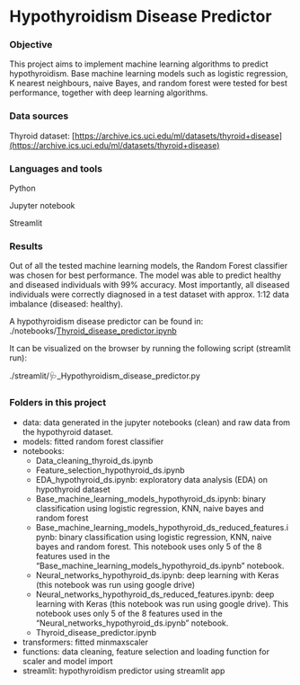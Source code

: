 # Hypothyroidism Disease Predictor

### Objective

This project aims to implement machine learning algorithms to predict hypothyroidism. Base machine learning models such as logistic regression, K nearest neighbours, naive Bayes, and random forest were tested for best performance, together with deep learning algorithms. 

### Data sources

Thyroid dataset: [https://archive.ics.uci.edu/ml/datasets/thyroid+disease](https://archive.ics.uci.edu/ml/datasets/thyroid+disease)

### Languages and tools

Python

Jupyter notebook

Streamlit

### Results

Out of all the tested machine learning models, the Random Forest classifier was chosen for best performance. The model was able to predict healthy and diseased individuals with 99% accuracy. Most importantly, all diseased individuals were correctly diagnosed in a test dataset with approx. 1:12 data imbalance (diseased: healthy).

A hypothyroidism disease predictor can be found in: ./notebooks/[Thyroid_disease_predictor.ipynb](http://localhost:8888/notebooks/notebooks/Thyroid_disease_predictor.ipynb)

It can be visualized on the browser by running the following script (streamlit run):

./streamlit/🩺_Hypothyroidism_disease_predictor.py

### Folders in this project

- data: data generated in the jupyter notebooks (clean) and raw data from the hypothyroid dataset.
- models: fitted random forest classifier
- notebooks:
    - Data_cleaning_thyroid_ds.ipynb
    - Feature_selection_hypothyroid_ds.ipynb
    - EDA_hypothyroid_ds.ipynb: exploratory data analysis (EDA) on hypothyroid dataset
    - Base_machine_learning_models_hypothyroid_ds.ipynb: binary classification using logistic regression, KNN, naive bayes and random forest
    - Base_machine_learning_models_hypothyroid_ds_reduced_features.ipynb: binary classification using logistic regression, KNN, naive bayes and random forest. This notebook uses only 5 of the 8 features used in the “Base_machine_learning_models_hypothyroid_ds.ipynb” notebook.
    - Neural_networks_hypothyroid_ds.ipynb: deep learning with Keras (this notebook was run using google drive)
    - Neural_networks_hypothyroid_ds_reduced_features.ipynb: deep learning with Keras (this notebook was run using google drive). This notebook uses only 5 of the 8 features used in the “Neural_networks_hypothyroid_ds.ipynb” notebook.
    - Thyroid_disease_predictor.ipynb
- transformers: fitted minmaxscaler
- functions: data cleaning, feature selection and loading function for scaler and model import
- streamlit: hypothyroidism predictor using streamlit app